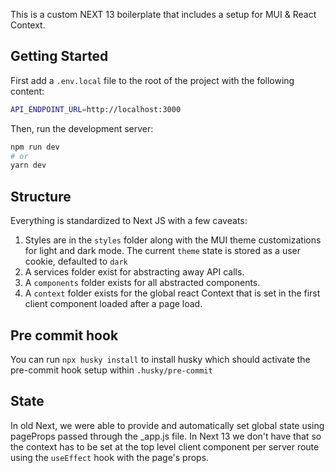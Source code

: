 This is a custom NEXT 13 boilerplate that includes a setup for MUI & React Context.

## Getting Started

First add a `.env.local` file to the root of the project with the following content:

```bash
API_ENDPOINT_URL=http://localhost:3000
```

Then, run the development server:

```bash
npm run dev
# or
yarn dev
```

## Structure

Everything is standardized to Next JS with a few caveats:

1. Styles are in the `styles` folder along with the MUI theme customizations for light and dark mode. The current `theme` state is stored as a user cookie, defaulted to `dark`
2. A services folder exist for abstracting away API calls.
3. A `components` folder exists for all abstracted components.
4. A `context` folder exists for the global react Context that is set in the first client component loaded after a page load.

## Pre commit hook

You can run `npx husky install` to install husky which should activate the pre-commit hook setup within `.husky/pre-commit`

## State

In old Next, we were able to provide and automatically set global state using pageProps passed through the \_app.js file. In Next 13 we don't have that so the context has to be set at the top level client component per server route using the `useEffect` hook with the page's props.
